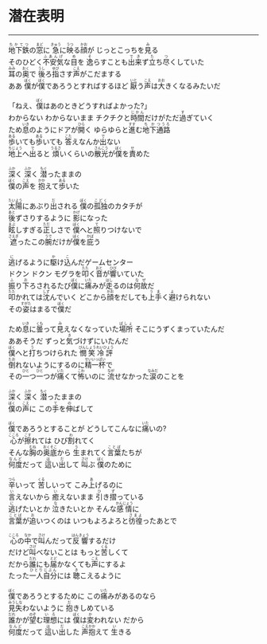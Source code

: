 # 潜在表明
---
<lyric>
<ruby>地下鉄<rt>ちかてつ</rt></ruby>の<ruby>窓<rt>まど</rt></ruby>に <ruby>急<rt>きゅう</rt></ruby>に<ruby>映<rt>うつ</rt></ruby>る<ruby>顔<rt>かお</rt></ruby>が じっとこっちを<ruby>見<rt>み</rt></ruby>る<br/>
そのひどく<ruby>不安気<rt>ふあんげ</rt></ruby>な<ruby>目<rt>め</rt></ruby>を <ruby>逸<rt>そ</rt></ruby>らすことも<ruby>出来<rt>でき</rt></ruby>ず<ruby>立<rt>た</rt></ruby>ち<ruby>尽<rt>つ</rt></ruby>くしていた<br/>
<ruby>耳<rt>みみ</rt></ruby>の<ruby>奥<rt>おく</rt></ruby>で <ruby>後<rt>うし</rt></ruby>ろ<ruby>指<rt>ゆび</rt></ruby>さす<ruby>声<rt>こえ</rt></ruby>がこだまする<br/>
ああ <ruby>僕<rt>ぼく</rt></ruby>が<ruby>僕<rt>ぼく</rt></ruby>であろうとすればするほど <ruby>厭<rt>いと</rt></ruby>う<ruby>声<rt>こえ</rt></ruby>は<ruby>大<rt>おお</rt></ruby>きくなるみたいだ<br/>
<br/>
「ねえ、<ruby>僕<rt>ぼく</rt></ruby>はあのときどうすればよかった?」<br/>
わからない わからないまま チクチクと<ruby>時間<rt>じかん</rt></ruby>だけがただ<ruby>過<rt>す</rt></ruby>ぎていく<br/>
ため<ruby>息<rt>いき</rt></ruby>のようにドアが<ruby>開<rt>ひら</rt></ruby>く ゆらゆらと<ruby>進<rt>すす</rt></ruby>む<ruby>地下<rt>ちか</rt></ruby><ruby>通路<rt>つうろ</rt></ruby><br/>
<ruby>歩<rt>ある</rt></ruby>いても<ruby>歩<rt>ある</rt></ruby>いても <ruby>答<rt>こた</rt></ruby>えなんか<ruby>出<rt>で</rt></ruby>ない<br/>
<ruby>地上<rt>ちじょう</rt></ruby>へ<ruby>出<rt>で</rt></ruby>ると <ruby>煩<rt>うるさ</rt></ruby>いくらいの<ruby>散光<rt>さんこう</rt></ruby>が<ruby>僕<rt>ぼく</rt></ruby>を<ruby>責<rt>せ</rt></ruby>めた<br/>
<br/>
<ruby>深<rt>ふか</rt></ruby>く <ruby>深<rt>ふか</rt></ruby>く <ruby>潜<rt>もぐ</rt></ruby>ったままの<br/>
<ruby>僕<rt>ぼく</rt></ruby>の<ruby>声<rt>こえ</rt></ruby>を <ruby>抱<rt>かか</rt></ruby>えて<ruby>歩<rt>ある</rt></ruby>いた<br/>
<br/>
<ruby>太陽<rt>たいよう</rt></ruby>にあぶり<ruby>出<rt>だ</rt></ruby>される <ruby>僕<rt>ぼく</rt></ruby>の<ruby>孤独<rt>こどく</rt></ruby>のカタチが<br/>
<ruby>後<rt>あと</rt></ruby>ずさりするように <ruby>影<rt>かげ</rt></ruby>になった<br/>
<ruby>眩<rt>まぶ</rt></ruby>しすぎる<ruby>正<rt>ただ</rt></ruby>しさで <ruby>僕<rt>ぼく</rt></ruby>へと<ruby>照<rt>て</rt></ruby>りつけないで<br/>
<ruby>遮<rt>さえぎ</rt></ruby>ったこの<ruby>腕<rt>うで</rt></ruby>だけが<ruby>僕<rt>ぼく</rt></ruby>を<ruby>庇<rt>かば</rt></ruby>う<br/>
<br/>
<ruby>逃<rt>に</rt></ruby>げるように<ruby>駆<rt>か</rt></ruby>け<ruby>込<rt>こ</rt></ruby>んだゲームセンター<br/>
ドクン ドクン モグラを<ruby>叩<rt>たた</rt></ruby>く<ruby>音<rt>おと</rt></ruby>が<ruby>響<rt>ひび</rt></ruby>いていた<br/>
<ruby>振<rt>ふ</rt></ruby>り<ruby>下<rt>お</rt></ruby>ろされるたび<ruby>僕<rt>ぼく</rt></ruby>に<ruby>痛<rt>いた</rt></ruby>みが<ruby>走<rt>はし</rt></ruby>るのは<ruby>何故<rt>なぜ</rt></ruby>だ<br/>
<ruby>叩<rt>たた</rt></ruby>かれては<ruby>沈<rt>しず</rt></ruby>んでいく どこから<ruby>顔<rt>かお</rt></ruby>をだしても<ruby>上手<rt>うま</rt></ruby>く<ruby>避<rt>よ</rt></ruby>けられない<br/>
その<ruby>姿<rt>すがた</rt></ruby>はまるで<ruby>僕<rt>ぼく</rt></ruby>だ<br/>
<br/>
ため<ruby>息<rt>いき</rt></ruby>に<ruby>曇<rt>くも</rt></ruby>って<ruby>見<rt>み</rt></ruby>えなくなっていた<ruby>場所<rt>ばしょ</rt></ruby> そこにうずくまっていたんだ<br/>
ああそうだ ずっと<ruby>気<rt>き</rt></ruby>づけずにいたんだ<br/>
<ruby>僕<rt>ぼく</rt></ruby>へと<ruby>打<rt>う</rt></ruby>ちつけられた <ruby>憫笑<rt>びんしょう</rt></ruby> <ruby>冷評<rt>れいひょう</rt></ruby><br/>
<ruby>倒<rt>たお</rt></ruby>れないようにするのに<ruby>精一杯<rt>せいいっぱい</rt></ruby>で<br/>
その<ruby>一<rt>ひと</rt></ruby>つ<ruby>一<rt>ひと</rt></ruby>つが<ruby>痛<rt>いた</rt></ruby>くて<ruby>怖<rt>こわ</rt></ruby>いのに <ruby>流<rt>なが</rt></ruby>せなかった<ruby>涙<rt>なみだ</rt></ruby>のことを<br/>
<br/>
<ruby>深<rt>ふか</rt></ruby>く <ruby>深<rt>ふか</rt></ruby>く <ruby>潜<rt>もぐ</rt></ruby>ったままの<br/>
<ruby>僕<rt>ぼく</rt></ruby>の<ruby>声<rt>こえ</rt></ruby>に この<ruby>手<rt>て</rt></ruby>を<ruby>伸<rt>の</rt></ruby>ばして<br/>
<br/>
<ruby>僕<rt>ぼく</rt></ruby>であろうとすることが どうしてこんなに<ruby>痛<rt>いた</rt></ruby>いの?<br/>
<ruby>心<rt>こころ</rt></ruby>が<ruby>擦<rt>こす</rt></ruby>れては ひび<ruby>割<rt>わ</rt></ruby>れてく<br/>
そんな<ruby>胸<rt>むね</rt></ruby>の<ruby>奥底<rt>おくそこ</rt></ruby>から <ruby>生<rt>う</rt></ruby>まれてく<ruby>言葉<rt>ことば</rt></ruby>たちが<br/>
<ruby>何度<rt>なんど</rt></ruby>だって <ruby>這<rt>は</rt></ruby>い<ruby>出<rt>だ</rt></ruby>して <ruby>叫<rt>さけ</rt></ruby>ぶ <ruby>僕<rt>ぼく</rt></ruby>のために<br/>
<br/>
<ruby>辛<rt>つら</rt></ruby>いって <ruby>苦<rt>くる</rt></ruby>しいって こみ<ruby>上<rt>あ</rt></ruby>げるのに<br/>
<ruby>言<rt>い</rt></ruby>えないから <ruby>癒<rt>い</rt></ruby>えないまま <ruby>引<rt>ひ</rt></ruby>き<ruby>摺<rt>ず</rt></ruby>っている<br/>
<ruby>逃<rt>に</rt></ruby>げたいとか <ruby>泣<rt>な</rt></ruby>きたいとか そんな<ruby>感情<rt>かんじょう</rt></ruby>に<br/>
<ruby>言葉<rt>ことば</rt></ruby>が<ruby>追<rt>お</rt></ruby>いつくのは いつもよろよろと<ruby>彷徨<rt>さまよ</rt></ruby>ったあとで<br/>
<br/>
<ruby>心<rt>こころ</rt></ruby>の<ruby>中<rt>なか</rt></ruby>で<ruby>叫<rt>さけ</rt></ruby>んだって<ruby>反響<rt>はんきょう</rt></ruby>するだけ<br/>
だけど<ruby>叫<rt>さけ</rt></ruby>べないことは もっと<ruby>苦<rt>くる</rt></ruby>しくて<br/>
だから<ruby>誰<rt>だれ</rt></ruby>にも<ruby>届<rt>とど</rt></ruby>かなくても<ruby>声<rt>こえ</rt></ruby>にするよ<br/>
たった<ruby>一人<rt>ひとり</rt></ruby><ruby>自分<rt>じぶん</rt></ruby>には <ruby>聴<rt>き</rt></ruby>こえるように<br/>
<br/>
<ruby>僕<rt>ぼく</rt></ruby>であろうとするために この<ruby>痛<rt>いた</rt></ruby>みがあるのなら<br/>
<ruby>見失<rt>みうしな</rt></ruby>わないように <ruby>抱<rt>だ</rt></ruby>きしめている<br/>
<ruby>誰<rt>だれ</rt></ruby>かが<ruby>望<rt>のぞ</rt></ruby>む<ruby>理想<rt>いろ</rt></ruby>には <ruby>僕<rt>ぼく</rt></ruby>は<ruby>変<rt>か</rt></ruby>われない だから<br/>
<ruby>何度<rt>なんど</rt></ruby>だって <ruby>這<rt>は</rt></ruby>い<ruby>出<rt>だ</rt></ruby>した <ruby>声<rt>こえ</rt></ruby><ruby>抱<rt>かか</rt></ruby>えて <ruby>生<rt>い</rt></ruby>きる
</lyric>
